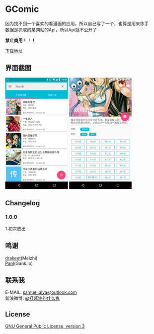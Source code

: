 # GComic
因为找不到一个喜欢的看漫画的应用，所以自己写了一个，也算是用来练手  
数据是抓取的某网站的Api，所以Api就不公开了  

**禁止商用！！！**

[下载地址](	http://fir.im/GComic)

## 界面截图
<img src="/screenshots/Screenshot_0.png" width="40%" /> <img src="/screenshots/Screenshot_1.png" width="40%" />

## Changelog
### 1.0.0
1.初次放出

## 鸣谢
[drakeet](https://github.com/drakeet)(Meizhi)  
[Panl](https://github.com/Panl)(Gank.io)

## 联系我
E-MAIL: samuel.alva@outlook.com  
新浪微博: [@打酱油的什么鬼](http://weibo.com/234394146)

## License
[GNU General Public License, version 3](LICENSE)